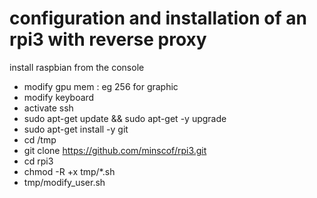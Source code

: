 # configuration and installation of an rpi3 with reverse proxy

install raspbian
from the console
- modify gpu mem : eg 256 for graphic
- modify keyboard
- activate ssh
- sudo apt-get update && sudo apt-get -y upgrade
- sudo apt-get install -y git
- cd /tmp
- git clone https://github.com/minscof/rpi3.git
- cd rpi3
- chmod -R +x tmp/*.sh
- tmp/modify_user.sh


